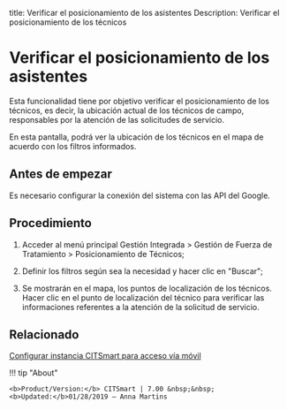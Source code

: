 title: Verificar el posicionamiento de los asistentes
Description: Verificar el posicionamiento de los técnicos
# Verificar el posicionamiento de los asistentes


Esta funcionalidad tiene por objetivo verificar el posicionamiento de los
técnicos, es decir, la ubicación actual de los técnicos de campo, responsables
por la atención de las solicitudes de servicio.

En esta pantalla, podrá ver la ubicación de los técnicos en el mapa de acuerdo
con los filtros informados.

Antes de empezar
--------------------

Es necesario configurar la conexión del sistema con las API del Google.

Procedimiento
-----------------

1.  Acceder al menú principal Gestión Integrada \> Gestión de Fuerza de
    Tratamiento \> Posicionamiento de Técnicos;

2.  Definir los filtros según sea la necesidad y hacer clic en "Buscar";

3.  Se mostrarán en el mapa, los puntos de localización de los técnicos. Hacer
    clic en el punto de localización del técnico para verificar las
    informaciones referentes a la atención de la solicitud de servicio.



Relacionado
-------

[Configurar instancia CITSmart para acceso vía móvil](/es-es/citsmart-7/additional-features/mobile-and-field-service/configuration/server-configuration-app-android-ios.html)


!!! tip "About"

    <b>Product/Version:</b> CITSmart | 7.00 &nbsp;&nbsp;
    <b>Updated:</b>01/28/2019 – Anna Martins

